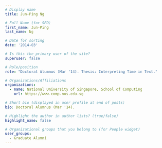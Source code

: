 ```yaml
---
# Display name
title: Jun-Ping Ng

# Full Name (for SEO) 
first_name: Jun-Ping
last_name: Ng

# Date for sorting
date: '2014-03'

# Is this the primary user of the site?
superuser: false

# Role/position
role: "Doctoral Alumnus (Mar '14). Thesis: Interpreting Time in Text."

# Organizations/Affiliations
organizations:
  - name: National University of Singapore, School of Computing
    url: https://www.comp.nus.edu.sg

# Short bio (displayed in user profile at end of posts)
bio: Doctoral Alumnus (Mar '14). 

# Highlight the author in author lists? (true/false)
highlight_name: false

# Organizational groups that you belong to (for People widget)
user_groups:
  - Graduate Alumni
---
```

